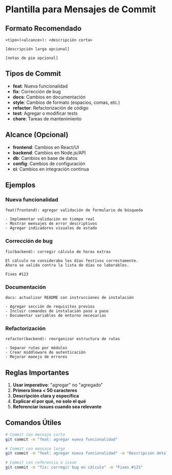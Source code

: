 # Plantilla para Mensajes de Commit

## Formato Recomendado

```
<tipo>(<alcance>): <descripción corta>

[descripción larga opcional]

[notas de pie opcional]
```

## Tipos de Commit

- **feat**: Nueva funcionalidad
- **fix**: Corrección de bug
- **docs**: Cambios en documentación
- **style**: Cambios de formato (espacios, comas, etc.)
- **refactor**: Refactorización de código
- **test**: Agregar o modificar tests
- **chore**: Tareas de mantenimiento

## Alcance (Opcional)

- **frontend**: Cambios en React/UI
- **backend**: Cambios en Node.js/API
- **db**: Cambios en base de datos
- **config**: Cambios de configuración
- **ci**: Cambios en integración continua

## Ejemplos

### Nueva funcionalidad
```
feat(frontend): agregar validación de formulario de búsqueda

- Implementar validación en tiempo real
- Mostrar mensajes de error descriptivos
- Agregar indicadores visuales de estado
```

### Corrección de bug
```
fix(backend): corregir cálculo de horas extras

El cálculo no consideraba los días festivos correctamente.
Ahora se valida contra la lista de días no laborables.

Fixes #123
```

### Documentación
```
docs: actualizar README con instrucciones de instalación

- Agregar sección de requisitos previos
- Incluir comandos de instalación paso a paso
- Documentar variables de entorno necesarias
```

### Refactorización
```
refactor(backend): reorganizar estructura de rutas

- Separar rutas por módulos
- Crear middleware de autenticación
- Mejorar manejo de errores
```

## Reglas Importantes

1. **Usar imperativo**: "agregar" no "agregado"
2. **Primera línea < 50 caracteres**
3. **Descripción clara y específica**
4. **Explicar el por qué, no solo el qué**
5. **Referenciar issues cuando sea relevante**

## Comandos Útiles

```bash
# Commit con mensaje corto
git commit -m "feat: agregar nueva funcionalidad"

# Commit con mensaje largo
git commit -m "feat: agregar nueva funcionalidad" -m "Descripción detallada de los cambios realizados"

# Commit con referencia a issue
git commit -m "fix: corregir bug en cálculo" -m "Fixes #123"
```
